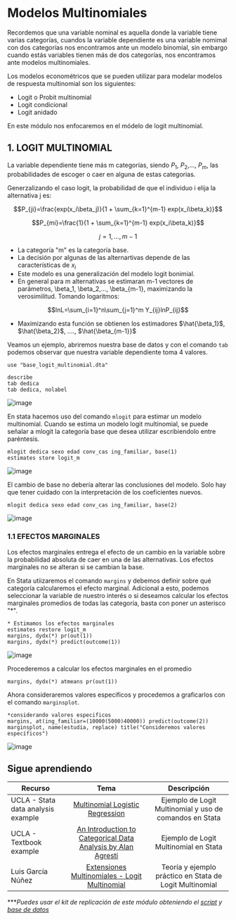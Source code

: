 # Modelos Multinomiales


Recordemos que una variable nominal es aquella donde la variable tiene varias categorías, cuandos la variable dependiente es una variable nomimal con dos categorías nos encontramos ante un modelo binomial, sin embargo cuando estás variables tienen más de dos categorías, nos encontramos ante modelos multinomiales.

Los  modelos econométricos que se pueden utilizar para modelar modelos de respuesta multinomial son los siguientes:

- Logit o Probit multinomial
- Logit condicional
- Logit anidado

En este módulo nos enfocaremos en el módelo de logit multinomial. 


## 1.  LOGIT MULTINOMIAL

La variable dependiente tiene más  m  categorías, siendo $P_1$, $P_2$,..., $P_m$, las probabilidades de escoger o caer en alguna de estas categorias.

Generzalizando el caso logit, la probabilidad de que el individuo i elija la alternativa j es:


$$P_{ji}=\frac{exp(x_i\beta_j)}{1 + \sum_{k=1}^{m-1} exp(x_i\beta_k)}$$


$$P_{mi}=\frac{1}{1 + \sum_{k=1}^{m-1} exp(x_i\beta_k)}$$

$$j = 1, ..., m-1$$

- La categoría "m" es la categoría base.
- La decisión por algunas de las alternartivas depende de las características de $x_i$
- Este modelo es una generalización del modelo logit bonimial.
- En general para m alternativas se estimaran m-1 vectores de parámetros, \beta_1, \beta_2,..., \beta_{m-1}, maximizando la verosimilitud. Tomando logaritmos:

$$lnL=\sum_{i=1}^n\sum_{j=1}^m Y_{ij}lnP_{ij}$$

- Maximizando esta función se obtienen los estimadores $\hat{\beta_1}$, $\hat{\beta_2}$, ...., $\hat{\beta_{m-1}}$

Veamos un ejemplo, abriremos nuestra base de datos y con el comando `tab` podemos observar que nuestra variable dependiente toma 4 valores.

 ```
 use "base_logit_multinomial.dta"

describe 
tab dedica
tab dedica, nolabel
 ```
  
 ![image](https://user-images.githubusercontent.com/106888200/225971825-e6196cb0-78de-4db2-96a1-6e760630464c.png)

En stata hacemos uso del comando `mlogit` para estimar un modelo multinomial. Cuando se estima un modelo logit multinomial, se puede señalar a mlogit la categoría base que desea utilizar escribiendolo entre paréntesis.

 ```
 mlogit dedica sexo edad conv_cas ing_familiar, base(1)
 estimates store logit_m
 ```
 
 ![image](https://user-images.githubusercontent.com/106888200/225972713-ae490739-4a86-4f78-8170-1a6bba86a1a3.png)

El cambio de base no debería alterar las conclusiones del modelo. Solo hay que tener cuidado con la interpretación de los coeficientes nuevos. 

```
mlogit dedica sexo edad conv_cas ing_familiar, base(2)
```

![image](https://user-images.githubusercontent.com/106888200/225973813-f05aa7be-b39a-4d75-86ee-68a487cee243.png)


### 1.1 EFECTOS MARGINALES

Los efectos marginales entrega el efecto de un cambio en la variable sobre la probabilidad absoluta de caer en una de las alternativas. Los efectos marginales no se alteran si se cambian la base.

En Stata utiizaremos el comando `margins` y debemos definir sobre qué categoría calcularemos el efecto marginal. Adicional a esto, podemos seleccionar la variable de nuestro interés o si deseamos calcular los efectos marginales promedios de todas las categoría, basta con poner un asterisco "*".

```
* Estimamos los efectos marginales
estimates restore logit_m   
margins, dydx(*) pr(out(1)) 
margins, dydx(*) predict(outcome(1))
```

![image](https://user-images.githubusercontent.com/106888200/225983902-27ba75db-b80c-4806-833c-08fc879a1b01.png)


Procederemos a calcular los efectos marginales en el promedio

```
margins, dydx(*) atmeans pr(out(1))
```

Ahora consideraremos valores especificos y procedemos a graficarlos con el comando `marginsplot`.

```
*considerando valores especificos
margins, at(ing_familiar=(10000(5000)40000)) predict(outcome(2)) 
marginsplot, name(estudia, replace) title("Consideremos valores específicos")
```

![image](https://user-images.githubusercontent.com/106888200/225983230-b00642dd-889e-468d-8abf-2ad24fbcabff.png)



## Sigue aprendiendo
| Recurso  | Tema | Descripción |
| ------------- |:-------------:|:-------------:|
| UCLA - Stata data analysis example  | [Multinomial Logistic Regression](https://stats.oarc.ucla.edu/stata/dae/multinomiallogistic-regression/ "Multinomial Logistic Regression") | Ejemplo de Logit Multinomial y uso de comandos en Stata |
| UCLA - Textbook example | [An Introduction to Categorical Data Analysis by Alan Agresti](https://stats.oarc.ucla.edu/stata/examples/icda/an-introduction-to-categorical-analysis-by-alan-agrestichapter-8-multicategory-logit-models/ "An Introduction to Categorical Data Analysis by Alan Agresti") | Ejemplo de Logit Multinomial en Stata |
| Luis García Núñez | [Extensiones Multinomiales - Logit Multinomial](https://www.youtube.com/watch?v=gztPUSCr-wE "Extensiones Multinomiales - Logit Multinomial") | Teoría y ejemplo práctico en Stata de Logit Multinomial |

****Puedes usar el kit de replicación de este módulo obteniendo el [script](https://github.com/EconPUCP/Stata/blob/main/_An%C3%A1lisis/Scripts/Modelos%20multinomiales/1_Logit_multinomial.do "script") y [base de datos](https://github.com/EconPUCP/Stata/tree/main/_An%C3%A1lisis/Data "base de datos")* 
